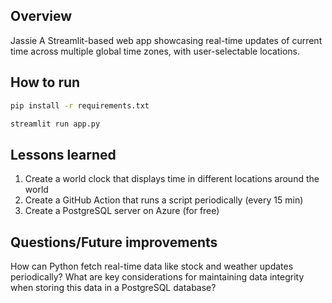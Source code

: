 ## Overview
Jassie
A Streamlit-based web app showcasing real-time updates of current time across multiple global time zones, with user-selectable locations.

## How to run
```bash
pip install -r requirements.txt
```
```bash
streamlit run app.py
```

## Lessons learned
1. Create a world clock that displays time in different locations around the world
2. Create a GitHub Action that runs a script periodically (every 15 min)
3. Create a PostgreSQL server on Azure (for free)

## Questions/Future improvements
How can Python fetch real-time data like stock and weather updates periodically?
What are key considerations for maintaining data integrity when storing this data in a PostgreSQL database?

